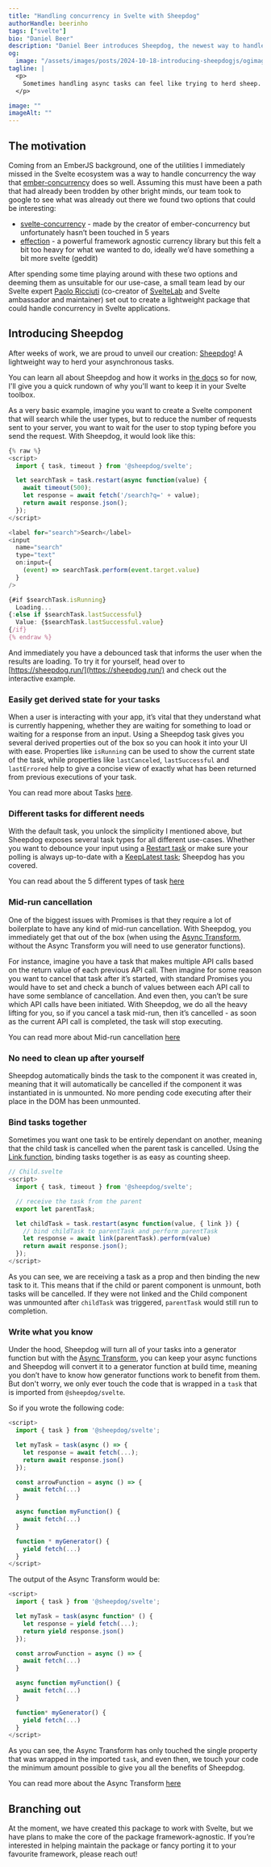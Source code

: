 ```yaml
---
title: "Handling concurrency in Svelte with Sheepdog"
authorHandle: beerinho
tags: ["svelte"]
bio: "Daniel Beer"
description: "Daniel Beer introduces Sheepdog, the newest way to handle asynchronous tasks in your Svelte app"
og:
  image: "/assets/images/posts/2024-10-18-introducing-sheepdogjs/ogimage.png"
tagline: |
  <p>
    Sometimes handling async tasks can feel like trying to herd sheep. With Sheepdog, you'll have an expert to help you keep your async flock in order.
  </p>

image: ""
imageAlt: ""
---
```


## The motivation

Coming from an EmberJS background, one of the utilities I immediately missed in the Svelte ecosystem was a way to handle concurrency the way that [ember-concurrency](https://ember-concurrency.com/) does so well. Assuming this must have been a path that had already been trodden by other bright minds, our team took to google to see what was already out there we found two options that could be interesting:

- [svelte-concurrency](https://github.com/machty/svelte-concurrency) - made by the creator of ember-concurrency but unfortunately hasn’t been touched in 5 years
- [effection](https://github.com/thefrontside/effection) - a powerful framework agnostic currency library but this felt a bit too heavy for what we wanted to do, ideally we’d have something a bit more svelte (geddit)

After spending some time playing around with these two options and deeming them as unsuitable for our use-case, a small team lead by our Svelte expert [Paolo Ricciuti](https://x.com/paoloricciuti) (co-creator of [SvelteLab](https://www.sveltelab.dev/) and Svelte ambassador and maintainer) set out to create a lightweight package that could handle concurrency in Svelte applications.

## Introducing Sheepdog

After weeks of work, we are proud to unveil our creation: [Sheepdog](https://sheepdog.run/)! A lightweight way to herd your asynchronous tasks.

You can learn all about Sheepdog and how it works in [the docs](https://sheepdog.run/getting-started/what-is-it/) so for now, I'll give you a quick rundown of why you'll want to keep it in your Svelte toolbox.

As a very basic example, imagine you want to create a Svelte component that will search while the user types, but to reduce the number of requests sent to your server, you want to wait for the user to stop typing before you send the request. With Sheepdog, it would look like this:

```js
{% raw %}
<script>
  import { task, timeout } from '@sheepdog/svelte';

  let searchTask = task.restart(async function(value) {
    await timeout(500);
    let response = await fetch('/search?q=' + value);
    return await response.json();
  });
</script>

<label for="search">Search</label>
<input
  name="search"
  type="text"
  on:input={
    (event) => searchTask.perform(event.target.value)
  }
/>

{#if $searchTask.isRunning}
  Loading...
{:else if $searchTask.lastSuccessful}
  Value: {$searchTask.lastSuccessful.value}
{/if}
{% endraw %}
```

And immediately you have a debounced task that informs the user when the results are loading. To try it for yourself, head over to [https://sheepdog.run/](https://sheepdog.run/) and check out the interactive example.

### Easily get derived state for your tasks

When a user is interacting with your app, it’s vital that they understand what is currently happening, whether they are waiting for something to load or waiting for a response from an input. Using a Sheepdog task gives you several derived properties out of the box so you can hook it into your UI with ease. Properties like `isRunning` can be used to show the current state of the task, while properties like `lastCanceled`, `lastSuccessful` and `lastErrored` help to give a concise view of exactly what has been returned from previous executions of your task.

You can read more about Tasks [here](https://sheepdog.run/getting-started/usage/).

### Different tasks for different needs

With the default task, you unlock the simplicity I mentioned above, but Sheepdog exposes several task types for all different use-cases. Whether you want to debounce your input using a [Restart task](https://sheepdog.run/reference/restart/) or make sure your polling is always up-to-date with a [KeepLatest task](https://sheepdog.run/reference/keep-latest/); Sheepdog has you covered.

You can read about the 5 different types of task [here](https://sheepdog.run/explainers/task-modifiers/)

### Mid-run cancellation

One of the biggest issues with Promises is that they require a lot of boilerplate to have any kind of mid-run cancellation. With Sheepdog, you immediately get that out of the box (when using the [Async Transform](#write-what-you-know), without the Async Transform you will need to use generator functions).

For instance, imagine you have a task that makes multiple API calls based on the return value of each previous API call. Then imagine for some reason you want to cancel that task after it’s started, with standard Promises you would have to set and check a bunch of values between each API call to have some semblance of cancellation. And even then, you can’t be sure which API calls have been initiated. With Sheepdog, we do all the heavy lifting for you, so if you cancel a task mid-run, then it’s cancelled - as soon as the current API call is completed, the task will stop executing.

You can read more about Mid-run cancellation [here](https://sheepdog.run/explainers/mid-run-cancellation/)

### No need to clean up after yourself

Sheepdog automatically binds the task to the component it was created in, meaning that it will automatically be cancelled if the component it was instantiated in is unmounted. No more pending code executing after their place in the DOM has been unmounted.

### Bind tasks together

Sometimes you want one task to be entirely dependant on another, meaning that the child task is cancelled when the parent task is cancelled. Using the [Link function](https://sheepdog.run/explainers/linking-tasks/), binding tasks together is as easy as counting sheep.

```js
// Child.svelte
<script>
  import { task, timeout } from '@sheepdog/svelte';

  // receive the task from the parent
  export let parentTask;

  let childTask = task.restart(async function(value, { link }) {
    // bind childTask to parentTask and perform parentTask
    let response = await link(parentTask).perform(value)
    return await response.json();
  });
</script>
```

As you can see, we are receiving a task as a prop and then binding the new task to it. This means that if the child or parent component is unmount, both tasks will be cancelled. If they were not linked and the Child component was unmounted after `childTask` was triggered, `parentTask` would still run to completion.

### Write what you know

Under the hood, Sheepdog will turn all of your tasks into a generator function but with the [Async Transform](https://sheepdog.run/explainers/async-transform/), you can keep your async functions and Sheepdog will convert it to a generator function at build time, meaning you don’t have to know how generator functions work to benefit from them. But don't worry, we only ever touch the code that is wrapped in a `task` that is imported from `@sheepdog/svelte`.

So if you wrote the following code:

```js
<script>
  import { task } from '@sheepdog/svelte';

  let myTask = task(async () => {
    let response = await fetch(...);
    return await response.json()
  });

  const arrowFunction = async () => {
    await fetch(...)
  }

  async function myFunction() {
    await fetch(...)
  }

  function * myGenerator() {
    yield fetch(...)
  }
</script>
```

The output of the Async Transform would be:

```js
<script>
  import { task } from '@sheepdog/svelte';

  let myTask = task(async function* () {
    let response = yield fetch(...);
    return yield response.json()
  });

  const arrowFunction = async () => {
    await fetch(...)
  }

  async function myFunction() {
    await fetch(...)
  }

  function* myGenerator() {
    yield fetch(...)
  }
</script>
```

As you can see, the Async Transform has only touched the single property that was wrapped in the imported `task`, and even then, we touch your code the minimum amount possible to give you all the benefits of Sheepdog.

You can read more about the Async Transform [here](https://sheepdog.run/explainers/async-transform/)

## Branching out

At the moment, we have created this package to work with Svelte, but we have plans to make the core of the package framework-agnostic. If you’re interested in helping maintain the package or fancy porting it to your favourite framework, please reach out!
